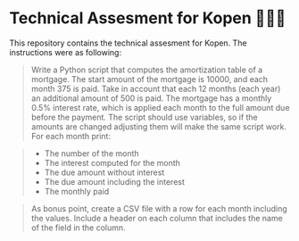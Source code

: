 # Technical Assesment for Kopen 👩🏻‍💻

This repository contains the technical assesment for Kopen. The instructions were as following: 

>Write a Python script that computes the amortization table of a mortgage.
>The start amount of the mortgage is 10000, and each month 375 is paid. Take in account that each 12 months (each year) an additional amount of 500 is paid. The mortgage has a monthly 0.5% interest rate, which is applied each month to the full amount due before the payment.
>The script should use variables, so if the amounts are changed adjusting them will make the same script work.
> For each month print:

>- The number of the month
>- The interest computed for the month
>- The due amount without interest
>- The due amount including the interest
>- The monthly paid

>As bonus point, create a CSV file with a row for each month including the values. Include a header on each column that includes the name of the field in the column.
